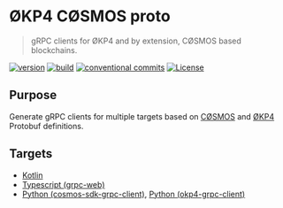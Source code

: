 # ØKP4 CØSMOS proto

> gRPC clients for ØKP4 and by extension, CØSMOS based blockchains.

[![version](https://img.shields.io/github/v/release/okp4/okp4-cosmos-proto)](https://github.com/okp4/okp4-cosmos-proto/releases)
[![build](https://github.com/okp4/okp4-cosmos-proto/actions/workflows/build.yml/badge.svg)](https://github.com/okp4/okp4-cosmos-proto/actions/workflows/build.yml)
[![conventional commits](https://img.shields.io/badge/Conventional%20Commits-1.0.0-yellow.svg)](https://conventionalcommits.org)
[![License](https://img.shields.io/badge/License-BSD_3--Clause-blue.svg)](https://opensource.org/licenses/BSD-3-Clause)

## Purpose

Generate gRPC clients for multiple targets based on [CØSMOS](https://github.com/cosmos/cosmos-sdk) and [ØKP4](https://github.com/okp4/okp4d) Protobuf definitions.

## Targets

- [Kotlin](kotlin/README.md)
- [Typescript (grpc-web)](ts/README.md)
- [Python (cosmos-sdk-grpc-client)](python/cosmos_sdk_grpc_client/README.md), [Python (okp4-grpc-client)](python/okp4_grpc_client/README.md)
